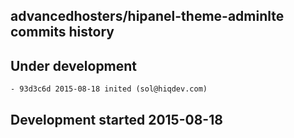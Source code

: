 advancedhosters/hipanel-theme-adminlte commits history
------------------------------------------------------

## Under development

    - 93d3c6d 2015-08-18 inited (sol@hiqdev.com)

## Development started 2015-08-18

